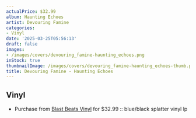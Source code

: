 ```yaml
---
actualPrice: $32.99
album: Haunting Echoes
artist: Devouring Famine
categories:
- Vinyl
date: '2025-03-25T05:56:13'
draft: false
images:
- /images/covers/devouring_famine-haunting_echoes.png
inStock: true
thumbnailImage: /images/covers/devouring_famine-haunting_echoes-thumb.png
title: Devouring Famine - Haunting Echoes
---
```


## Vinyl
* Purchase from [Blast Beats Vinyl](https://blastbeatsvinyl.com/products/devouring-famine-haunting-echoes) for $32.99 :: blue/black splatter vinyl lp
